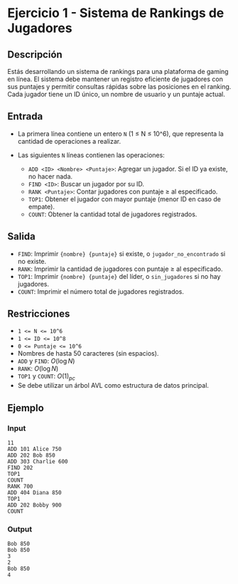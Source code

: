 # Ejercicio 1 - Sistema de Rankings de Jugadores

## Descripción

Estás desarrollando un sistema de rankings para una plataforma de gaming en línea. El sistema debe mantener un registro eficiente de jugadores con sus puntajes y permitir consultas rápidas sobre las posiciones en el ranking. Cada jugador tiene un ID único, un nombre de usuario y un puntaje actual.

## Entrada

- La primera línea contiene un entero `N` (1 ≤ N ≤ 10^6), que representa la cantidad de operaciones a realizar.
- Las siguientes `N` líneas contienen las operaciones:

  - `ADD <ID> <Nombre> <Puntaje>`: Agregar un jugador. Si el ID ya existe, no hacer nada.
  - `FIND <ID>`: Buscar un jugador por su ID.
  - `RANK <Puntaje>`: Contar jugadores con puntaje ≥ al especificado.
  - `TOP1`: Obtener el jugador con mayor puntaje (menor ID en caso de empate).
  - `COUNT`: Obtener la cantidad total de jugadores registrados.

## Salida

- `FIND`: Imprimir `{nombre} {puntaje}` si existe, o `jugador_no_encontrado` si no existe.
- `RANK`: Imprimir la cantidad de jugadores con puntaje ≥ al especificado.
- `TOP1`: Imprimir `{nombre} {puntaje}` del líder, o `sin_jugadores` si no hay jugadores.
- `COUNT`: Imprimir el número total de jugadores registrados.

## Restricciones

- `1 <= N <= 10^6`
- `1 <= ID <= 10^8`
- `0 <= Puntaje <= 10^6`
- Nombres de hasta 50 caracteres (sin espacios).
- `ADD` y `FIND`: $O(\log N)$
- `RANK`: $O(\log N)$
- `TOP1` y `COUNT`: $O(1)_{pc}$
- Se debe utilizar un árbol AVL como estructura de datos principal.

## Ejemplo

### Input

```
11
ADD 101 Alice 750
ADD 202 Bob 850
ADD 303 Charlie 600
FIND 202
TOP1
COUNT
RANK 700
ADD 404 Diana 850
TOP1
ADD 202 Bobby 900
COUNT
```

### Output

```
Bob 850
Bob 850
3
2
Bob 850
4
```
